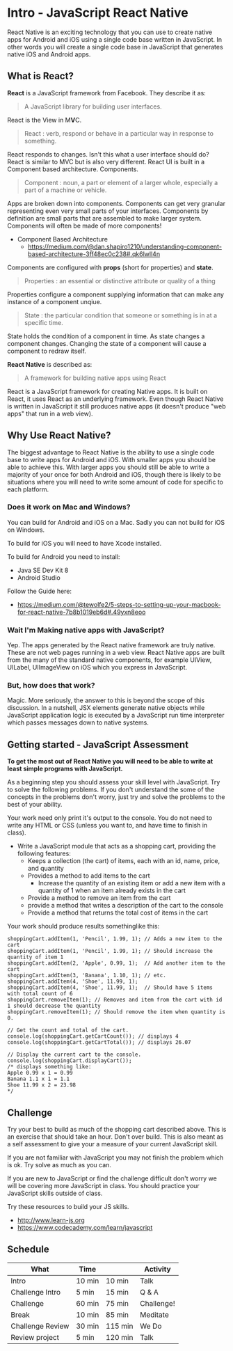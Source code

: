 # Intro - JavaScript React Native 

React Native is an exciting technology that you can use to create native apps for 
Android and iOS using a single code base written in JavaScript. In other words you will 
create a single code base in JavaScript that generates native iOS and Android apps. 

## What is React?

**React** is a JavaScript framework from Facebook. They describe it as: 

> A JavaScript library for building user interfaces.

React is the View in M**V**C.

> React : verb, respond or behave in a particular way in response to something.

React responds to changes. Isn't this what a user interface should do? React is similar 
to MVC but is also very different. React UI is built in a Component based architecture. 
Components.

> Component : noun, a part or element of a larger whole, especially a part of a machine 
> or vehicle.

Apps are broken down into components. Components can get very granular representing 
even very small parts of your interfaces. Components by definition are small parts 
that are assembled to make larger system. Components will often be made of more components!

- Component Based Architecture
    - https://medium.com/@dan.shapiro1210/understanding-component-based-architecture-3ff48ec0c238#.qk6lwll4n

Components are configured with **props** (short for properties) and **state**. 

> Properties : an essential or distinctive attribute or quality of a thing

Properties configure a component supplying information that can make any instance of 
a component unqiue.

> State : the particular condition that someone or something is in at a specific time.

State holds the condition of a component in time. As state changes a component changes. 
Changing the state of a component will cause a component to redraw itself.

**React Native** is described as:

> A framework for building native apps using React

React is a JavaScript framework for creating Native apps. It is built on React, it uses 
React as an underlying framework. Even though React Native is written in  JavaScript it 
still produces native apps (it doesn't produce "web apps" that run in a web view).

## Why Use React Native? 

The biggest advantage to React Native is the ability to use a single code base to write 
apps for Android and iOS. With smaller apps you should be able to achieve this. With 
larger apps you should still be able to write a majority of your once for both 
Android and iOS, though there is likely to be situations where you will need to write 
some amount of code for specific to each platform. 

### Does it work on Mac and Windows?

You can build for Android and iOS on a Mac. Sadly you can not build for iOS on Windows. 

To build for iOS you will need to have Xcode installed. 

To build for Android you need to install:

- Java SE Dev Kit 8
- Android Studio

Follow the Guide here: 

- https://medium.com/@tewolfe2/5-steps-to-setting-up-your-macbook-for-react-native-7b8b1019eb6d#.49yxn8eoo

### Wait I'm Making native apps with JavaScript?

Yep. The apps generated by the React native framework are truly native. These are not web 
pages running in a web view. React Native apps are built from the many of the standard 
native components, for example UIView, UILabel, UIImageView on iOS which you express in 
JavaScript.

### But, how does that work? 

Magic. More seriously, the answer to this is beyond the scope of this discussion. In a 
nutshell, JSX elements generate native objects while JavaScript application logic is 
executed by a JavaScript run time interpreter which passes messages down to native 
systems. 

## Getting started - JavaScript Assessment

**To get the most out of React Native you will need to be able to write at least 
simple programs with JavaScript.**

As a beginning step you should assess your skill level with JavaScript. Try to 
solve the following problems. If you don't understand the some of the concepts 
in the problems don't worry, just try and solve the problems to the best of your
ability. 

Your work need only print it's output to the console. You do not need to 
write any HTML or CSS (unless you want to, and have time to finish in class). 

- Write a JavaScript module that acts as a shopping cart, providing the following 
features: 
    - Keeps a collection (the cart) of items, each with an id, name, price, and quantity
    - Provides a method to add items to the cart
        - Increase the quantity of an existing item or add a new item with a quantity of 1
        when an item already exists in the cart
    - Provide a method to remove an item from the cart
    - provide a method that writes a description of the cart to the console
    - Provide a method that returns the total cost of items in the cart
    
Your work should produce results somethinglike this:

```
shoppingCart.addItem(1, 'Pencil', 1.99, 1); // Adds a new item to the cart
shoppingCart.addItem(1, 'Pencil', 1.99, 1); // Should increase the quantity of item 1
shoppingCart.addItem(2, 'Apple', 0.99, 1);  // Add another item to the cart
shoppingCart.addItem(3, 'Banana', 1.10, 1); // etc. 
shoppingCart.addItem(4, 'Shoe', 11.99, 1);
shoppingCart.addItem(4, 'Shoe', 11.99, 1);  // Should have 5 items with total count of 6
shoppingCart.removeItem(1); // Removes and item from the cart with id 1 should decrease the quantity
shoppingCart.removeItem(1); // Should remove the item when quantity is 0. 

// Get the count and total of the cart. 
console.log(shoppingCart.getCartCount()); // displays 4
console.log(shoppingCart.getCartTotal()); // displays 26.07 

// Display the current cart to the console. 
console.log(shoppingCart.displayCart());  
/* displays something like: 
Apple 0.99 x 1 = 0.99
Banana 1.1 x 1 = 1.1
Shoe 11.99 x 2 = 23.98
*/
```
    
## Challenge 

Try your best to build as much of the shopping cart described above. This is an exercise
that should take an hour. Don't over build. This is also meant as a self assessment to 
give your a measure of your current JavaScript skill. 

If you are not familiar with JavaScript you may not finish the problem which is ok. Try 
solve as much as you can. 

If you are new to JavaScript or find the challenge difficult don't worry we will be 
covering more JavaScript in class. You should practice your JavaScript skills outside 
of class. 

Try these resources to build your JS skills. 

- http://www.learn-js.org
- https://www.codecademy.com/learn/javascript

## Schedule 

| What            | Time |        | Activity   |
|-----------------|------|--------|------------|
|Intro            |10 min|  10 min| Talk       |
|Challenge Intro  | 5 min|  15 min| Q & A      |
|Challenge        |60 min|  75 min| Challenge! |
|Break            |10 min|  85 min| Meditate   |
|Challenge Review |30 min| 115 min| We Do      |
|Review project   | 5 min| 120 min| Talk       |
